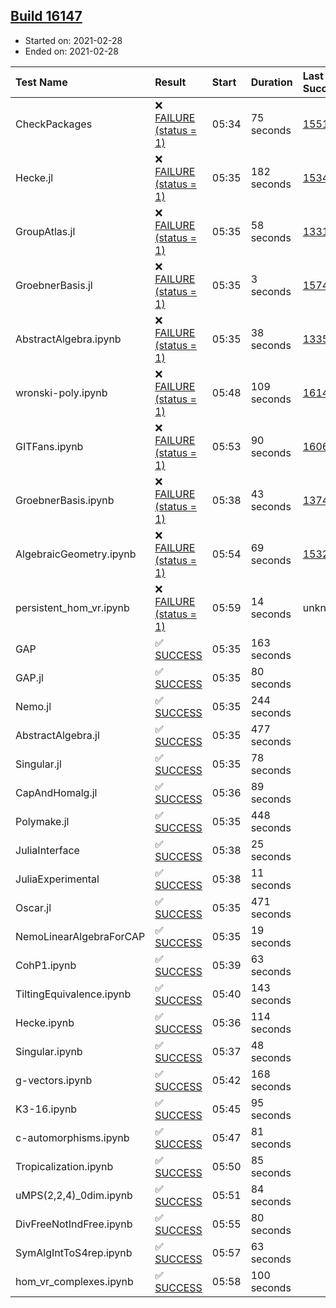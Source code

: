 ## [Build 16147](https://oscarci.mathematik.uni-kl.de/job/oscar/16147/)

* Started on: 2021-02-28
* Ended on: 2021-02-28

| Test Name    | Result | Start | Duration | Last Success | First Failure |
|:-------------|:-------|:------|:---------|:-------------|:--------------|
| CheckPackages | ❌ [FAILURE (status = 1)](https://oscarci.mathematik.uni-kl.de/job/oscar/16147/artifact/logs/build-16147/CheckPackages.log) | 05:34 | 75 seconds | [15514](https://oscarci.mathematik.uni-kl.de/job/oscar/15514/) | [15515](https://oscarci.mathematik.uni-kl.de/job/oscar/15515/) |
| Hecke.jl | ❌ [FAILURE (status = 1)](https://oscarci.mathematik.uni-kl.de/job/oscar/16147/artifact/logs/build-16147/Hecke.jl.log) | 05:35 | 182 seconds | [15344](https://oscarci.mathematik.uni-kl.de/job/oscar/15344/) | [15348](https://oscarci.mathematik.uni-kl.de/job/oscar/15348/) |
| GroupAtlas.jl | ❌ [FAILURE (status = 1)](https://oscarci.mathematik.uni-kl.de/job/oscar/16147/artifact/logs/build-16147/GroupAtlas.jl.log) | 05:35 | 58 seconds | [13311](https://oscarci.mathematik.uni-kl.de/job/oscar/13311/) | [13312](https://oscarci.mathematik.uni-kl.de/job/oscar/13312/) |
| GroebnerBasis.jl | ❌ [FAILURE (status = 1)](https://oscarci.mathematik.uni-kl.de/job/oscar/16147/artifact/logs/build-16147/GroebnerBasis.jl.log) | 05:35 | 3 seconds | [15745](https://oscarci.mathematik.uni-kl.de/job/oscar/15745/) | [15746](https://oscarci.mathematik.uni-kl.de/job/oscar/15746/) |
| AbstractAlgebra.ipynb | ❌ [FAILURE (status = 1)](https://oscarci.mathematik.uni-kl.de/job/oscar/16147/artifact/logs/build-16147/AbstractAlgebra.ipynb.log) | 05:35 | 38 seconds | [13355](https://oscarci.mathematik.uni-kl.de/job/oscar/13355/) | [13356](https://oscarci.mathematik.uni-kl.de/job/oscar/13356/) |
| wronski-poly.ipynb | ❌ [FAILURE (status = 1)](https://oscarci.mathematik.uni-kl.de/job/oscar/16147/artifact/logs/build-16147/wronski-poly.ipynb.log) | 05:48 | 109 seconds | [16144](https://oscarci.mathematik.uni-kl.de/job/oscar/16144/) | [16145](https://oscarci.mathematik.uni-kl.de/job/oscar/16145/) |
| GITFans.ipynb | ❌ [FAILURE (status = 1)](https://oscarci.mathematik.uni-kl.de/job/oscar/16147/artifact/logs/build-16147/GITFans.ipynb.log) | 05:53 | 90 seconds | [16068](https://oscarci.mathematik.uni-kl.de/job/oscar/16068/) | [16069](https://oscarci.mathematik.uni-kl.de/job/oscar/16069/) |
| GroebnerBasis.ipynb | ❌ [FAILURE (status = 1)](https://oscarci.mathematik.uni-kl.de/job/oscar/16147/artifact/logs/build-16147/GroebnerBasis.ipynb.log) | 05:38 | 43 seconds | [13748](https://oscarci.mathematik.uni-kl.de/job/oscar/13748/) | [13749](https://oscarci.mathematik.uni-kl.de/job/oscar/13749/) |
| AlgebraicGeometry.ipynb | ❌ [FAILURE (status = 1)](https://oscarci.mathematik.uni-kl.de/job/oscar/16147/artifact/logs/build-16147/AlgebraicGeometry.ipynb.log) | 05:54 | 69 seconds | [15322](https://oscarci.mathematik.uni-kl.de/job/oscar/15322/) | [15323](https://oscarci.mathematik.uni-kl.de/job/oscar/15323/) |
| persistent_hom_vr.ipynb | ❌ [FAILURE (status = 1)](https://oscarci.mathematik.uni-kl.de/job/oscar/16147/artifact/logs/build-16147/persistent_hom_vr.ipynb.log) | 05:59 | 14 seconds | unknown | unknown |
| GAP | ✅ [SUCCESS](https://oscarci.mathematik.uni-kl.de/job/oscar/16147/artifact/logs/build-16147/GAP.log) | 05:35 | 163 seconds |  |  |
| GAP.jl | ✅ [SUCCESS](https://oscarci.mathematik.uni-kl.de/job/oscar/16147/artifact/logs/build-16147/GAP.jl.log) | 05:35 | 80 seconds |  |  |
| Nemo.jl | ✅ [SUCCESS](https://oscarci.mathematik.uni-kl.de/job/oscar/16147/artifact/logs/build-16147/Nemo.jl.log) | 05:35 | 244 seconds |  |  |
| AbstractAlgebra.jl | ✅ [SUCCESS](https://oscarci.mathematik.uni-kl.de/job/oscar/16147/artifact/logs/build-16147/AbstractAlgebra.jl.log) | 05:35 | 477 seconds |  |  |
| Singular.jl | ✅ [SUCCESS](https://oscarci.mathematik.uni-kl.de/job/oscar/16147/artifact/logs/build-16147/Singular.jl.log) | 05:35 | 78 seconds |  |  |
| CapAndHomalg.jl | ✅ [SUCCESS](https://oscarci.mathematik.uni-kl.de/job/oscar/16147/artifact/logs/build-16147/CapAndHomalg.jl.log) | 05:36 | 89 seconds |  |  |
| Polymake.jl | ✅ [SUCCESS](https://oscarci.mathematik.uni-kl.de/job/oscar/16147/artifact/logs/build-16147/Polymake.jl.log) | 05:35 | 448 seconds |  |  |
| JuliaInterface | ✅ [SUCCESS](https://oscarci.mathematik.uni-kl.de/job/oscar/16147/artifact/logs/build-16147/JuliaInterface.log) | 05:38 | 25 seconds |  |  |
| JuliaExperimental | ✅ [SUCCESS](https://oscarci.mathematik.uni-kl.de/job/oscar/16147/artifact/logs/build-16147/JuliaExperimental.log) | 05:38 | 11 seconds |  |  |
| Oscar.jl | ✅ [SUCCESS](https://oscarci.mathematik.uni-kl.de/job/oscar/16147/artifact/logs/build-16147/Oscar.jl.log) | 05:35 | 471 seconds |  |  |
| NemoLinearAlgebraForCAP | ✅ [SUCCESS](https://oscarci.mathematik.uni-kl.de/job/oscar/16147/artifact/logs/build-16147/NemoLinearAlgebraForCAP.log) | 05:35 | 19 seconds |  |  |
| CohP1.ipynb | ✅ [SUCCESS](https://oscarci.mathematik.uni-kl.de/job/oscar/16147/artifact/logs/build-16147/CohP1.ipynb.log) | 05:39 | 63 seconds |  |  |
| TiltingEquivalence.ipynb | ✅ [SUCCESS](https://oscarci.mathematik.uni-kl.de/job/oscar/16147/artifact/logs/build-16147/TiltingEquivalence.ipynb.log) | 05:40 | 143 seconds |  |  |
| Hecke.ipynb | ✅ [SUCCESS](https://oscarci.mathematik.uni-kl.de/job/oscar/16147/artifact/logs/build-16147/Hecke.ipynb.log) | 05:36 | 114 seconds |  |  |
| Singular.ipynb | ✅ [SUCCESS](https://oscarci.mathematik.uni-kl.de/job/oscar/16147/artifact/logs/build-16147/Singular.ipynb.log) | 05:37 | 48 seconds |  |  |
| g-vectors.ipynb | ✅ [SUCCESS](https://oscarci.mathematik.uni-kl.de/job/oscar/16147/artifact/logs/build-16147/g-vectors.ipynb.log) | 05:42 | 168 seconds |  |  |
| K3-16.ipynb | ✅ [SUCCESS](https://oscarci.mathematik.uni-kl.de/job/oscar/16147/artifact/logs/build-16147/K3-16.ipynb.log) | 05:45 | 95 seconds |  |  |
| c-automorphisms.ipynb | ✅ [SUCCESS](https://oscarci.mathematik.uni-kl.de/job/oscar/16147/artifact/logs/build-16147/c-automorphisms.ipynb.log) | 05:47 | 81 seconds |  |  |
| Tropicalization.ipynb | ✅ [SUCCESS](https://oscarci.mathematik.uni-kl.de/job/oscar/16147/artifact/logs/build-16147/Tropicalization.ipynb.log) | 05:50 | 85 seconds |  |  |
| uMPS(2,2,4)_0dim.ipynb | ✅ [SUCCESS](https://oscarci.mathematik.uni-kl.de/job/oscar/16147/artifact/logs/build-16147/uMPS-2-2-4-_0dim.ipynb.log) | 05:51 | 84 seconds |  |  |
| DivFreeNotIndFree.ipynb | ✅ [SUCCESS](https://oscarci.mathematik.uni-kl.de/job/oscar/16147/artifact/logs/build-16147/DivFreeNotIndFree.ipynb.log) | 05:55 | 80 seconds |  |  |
| SymAlgIntToS4rep.ipynb | ✅ [SUCCESS](https://oscarci.mathematik.uni-kl.de/job/oscar/16147/artifact/logs/build-16147/SymAlgIntToS4rep.ipynb.log) | 05:57 | 63 seconds |  |  |
| hom_vr_complexes.ipynb | ✅ [SUCCESS](https://oscarci.mathematik.uni-kl.de/job/oscar/16147/artifact/logs/build-16147/hom_vr_complexes.ipynb.log) | 05:58 | 100 seconds |  |  |

